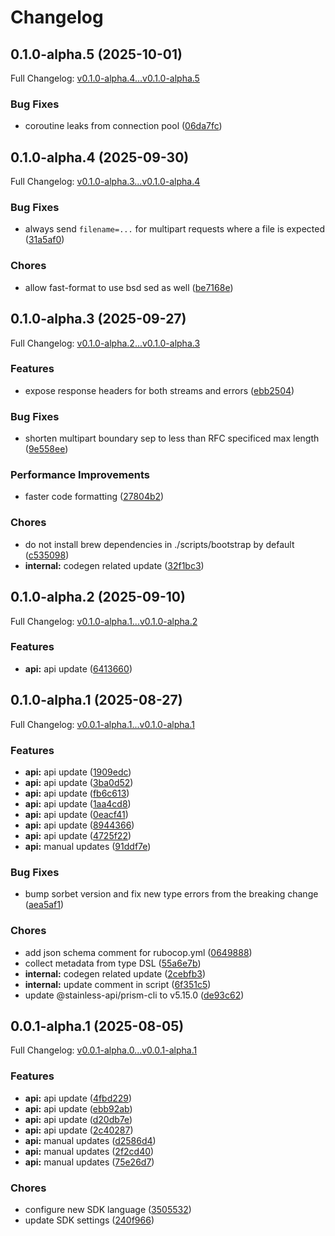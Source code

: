 # Changelog

## 0.1.0-alpha.5 (2025-10-01)

Full Changelog: [v0.1.0-alpha.4...v0.1.0-alpha.5](https://github.com/dataleonlabs/dataleon-ruby/compare/v0.1.0-alpha.4...v0.1.0-alpha.5)

### Bug Fixes

* coroutine leaks from connection pool ([06da7fc](https://github.com/dataleonlabs/dataleon-ruby/commit/06da7fcb30b16624046a39e01933adf66305830e))

## 0.1.0-alpha.4 (2025-09-30)

Full Changelog: [v0.1.0-alpha.3...v0.1.0-alpha.4](https://github.com/dataleonlabs/dataleon-ruby/compare/v0.1.0-alpha.3...v0.1.0-alpha.4)

### Bug Fixes

* always send `filename=...` for multipart requests where a file is expected ([31a5af0](https://github.com/dataleonlabs/dataleon-ruby/commit/31a5af0186e3d03adbfae5d66485923171db9029))


### Chores

* allow fast-format to use bsd sed as well ([be7168e](https://github.com/dataleonlabs/dataleon-ruby/commit/be7168e38a0b8f4acb0833bda45cf98083824890))

## 0.1.0-alpha.3 (2025-09-27)

Full Changelog: [v0.1.0-alpha.2...v0.1.0-alpha.3](https://github.com/dataleonlabs/dataleon-ruby/compare/v0.1.0-alpha.2...v0.1.0-alpha.3)

### Features

* expose response headers for both streams and errors ([ebb2504](https://github.com/dataleonlabs/dataleon-ruby/commit/ebb2504fa38612b5190c63cac4d6e60e66bcddbe))


### Bug Fixes

* shorten multipart boundary sep to less than RFC specificed max length ([9e558ee](https://github.com/dataleonlabs/dataleon-ruby/commit/9e558ee95b15722045ce4a262ee3f2e5f73bc3c0))


### Performance Improvements

* faster code formatting ([27804b2](https://github.com/dataleonlabs/dataleon-ruby/commit/27804b27cd7a0c1a59944c5b2f013c036c7e94eb))


### Chores

* do not install brew dependencies in ./scripts/bootstrap by default ([c535098](https://github.com/dataleonlabs/dataleon-ruby/commit/c5350986f63181050f11ed546727b8a0d819585a))
* **internal:** codegen related update ([32f1bc3](https://github.com/dataleonlabs/dataleon-ruby/commit/32f1bc3178d0a146dbb0cea870bc94c9e7c7d919))

## 0.1.0-alpha.2 (2025-09-10)

Full Changelog: [v0.1.0-alpha.1...v0.1.0-alpha.2](https://github.com/dataleonlabs/dataleon-ruby/compare/v0.1.0-alpha.1...v0.1.0-alpha.2)

### Features

* **api:** api update ([6413660](https://github.com/dataleonlabs/dataleon-ruby/commit/641366028b90c0982a2ab33de4ead0ac80d99658))

## 0.1.0-alpha.1 (2025-08-27)

Full Changelog: [v0.0.1-alpha.1...v0.1.0-alpha.1](https://github.com/dataleonlabs/dataleon-ruby/compare/v0.0.1-alpha.1...v0.1.0-alpha.1)

### Features

* **api:** api update ([1909edc](https://github.com/dataleonlabs/dataleon-ruby/commit/1909edce91c6e37fecf0310e2a81672589bcd2dd))
* **api:** api update ([3ba0d52](https://github.com/dataleonlabs/dataleon-ruby/commit/3ba0d52cd5938dbd6b5193274e343602a3c06c50))
* **api:** api update ([fb6c613](https://github.com/dataleonlabs/dataleon-ruby/commit/fb6c61357e5fb4f8733a30f88611ed304b2e62f2))
* **api:** api update ([1aa4cd8](https://github.com/dataleonlabs/dataleon-ruby/commit/1aa4cd81d6e010d4604f7d65af3acff2724f6a78))
* **api:** api update ([0eacf41](https://github.com/dataleonlabs/dataleon-ruby/commit/0eacf412b108aef5b3c41472a3000daab150aab7))
* **api:** api update ([8944366](https://github.com/dataleonlabs/dataleon-ruby/commit/8944366fca978b8a616bb2fb187ef486890f513f))
* **api:** api update ([4725f22](https://github.com/dataleonlabs/dataleon-ruby/commit/4725f2275092fb357b370758d5476f9256b8645f))
* **api:** manual updates ([91ddf7e](https://github.com/dataleonlabs/dataleon-ruby/commit/91ddf7e0118b9c83d25f94c9352eb6c8dfbd3f2c))


### Bug Fixes

* bump sorbet version and fix new type errors from the breaking change ([aea5af1](https://github.com/dataleonlabs/dataleon-ruby/commit/aea5af14130f20f6bc007a1a1acb9e24a27064a9))


### Chores

* add json schema comment for rubocop.yml ([0649888](https://github.com/dataleonlabs/dataleon-ruby/commit/0649888bfbfa22db769a5334c4807633eea1cee3))
* collect metadata from type DSL ([55a6e7b](https://github.com/dataleonlabs/dataleon-ruby/commit/55a6e7b6d0b88f8099dbad479f0b40f90f9382a4))
* **internal:** codegen related update ([2cebfb3](https://github.com/dataleonlabs/dataleon-ruby/commit/2cebfb3b79566f5be976dd041c68a49cfbc9e24f))
* **internal:** update comment in script ([6f351c5](https://github.com/dataleonlabs/dataleon-ruby/commit/6f351c59c5ee7055b8f7151e032309c20d5e6b61))
* update @stainless-api/prism-cli to v5.15.0 ([de93c62](https://github.com/dataleonlabs/dataleon-ruby/commit/de93c6281e8ebe1ead9a1705017e11c7b46a4358))

## 0.0.1-alpha.1 (2025-08-05)

Full Changelog: [v0.0.1-alpha.0...v0.0.1-alpha.1](https://github.com/dataleonlabs/dataleon-ruby/compare/v0.0.1-alpha.0...v0.0.1-alpha.1)

### Features

* **api:** api update ([4fbd229](https://github.com/dataleonlabs/dataleon-ruby/commit/4fbd229218ff4ac84ef6b2a106d7418dcaad70f1))
* **api:** api update ([ebb92ab](https://github.com/dataleonlabs/dataleon-ruby/commit/ebb92ab84e34679223ac735fdac5282da39ba5a0))
* **api:** api update ([d20db7e](https://github.com/dataleonlabs/dataleon-ruby/commit/d20db7e939a6163e88ab056c04f1a38a65e11cff))
* **api:** api update ([2c40287](https://github.com/dataleonlabs/dataleon-ruby/commit/2c40287e148b21848d78834ddde5b6a2648f558f))
* **api:** manual updates ([d2586d4](https://github.com/dataleonlabs/dataleon-ruby/commit/d2586d4691891b0ad83c7ffd2d59a7512a971174))
* **api:** manual updates ([2f2cd40](https://github.com/dataleonlabs/dataleon-ruby/commit/2f2cd40bf75dc2194fa65c03d3d179b1f3a97998))
* **api:** manual updates ([75e26d7](https://github.com/dataleonlabs/dataleon-ruby/commit/75e26d72a0abd7b646bb06a052e9077edca2e77d))


### Chores

* configure new SDK language ([3505532](https://github.com/dataleonlabs/dataleon-ruby/commit/3505532f7be7c6b13b8c5f6dfbaacde8c0f30c46))
* update SDK settings ([240f966](https://github.com/dataleonlabs/dataleon-ruby/commit/240f966205413ca59902b238e23451f89fbb6ead))
